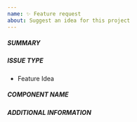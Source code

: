 ```yaml
---
name: ✨ Feature request
about: Suggest an idea for this project
---
```

<!--- First, verify that your feature was not already discussed on GitHub -->

##### SUMMARY
<!--- Describe the new feature/improvement briefly below -->

##### ISSUE TYPE
- Feature Idea

##### COMPONENT NAME
<!--- Write the name of the component the issue applies to (e.g. api) below, use your best guess if unsure -->

##### ADDITIONAL INFORMATION
<!--- Describe how the feature would be used, why it is needed and what it would solve -->